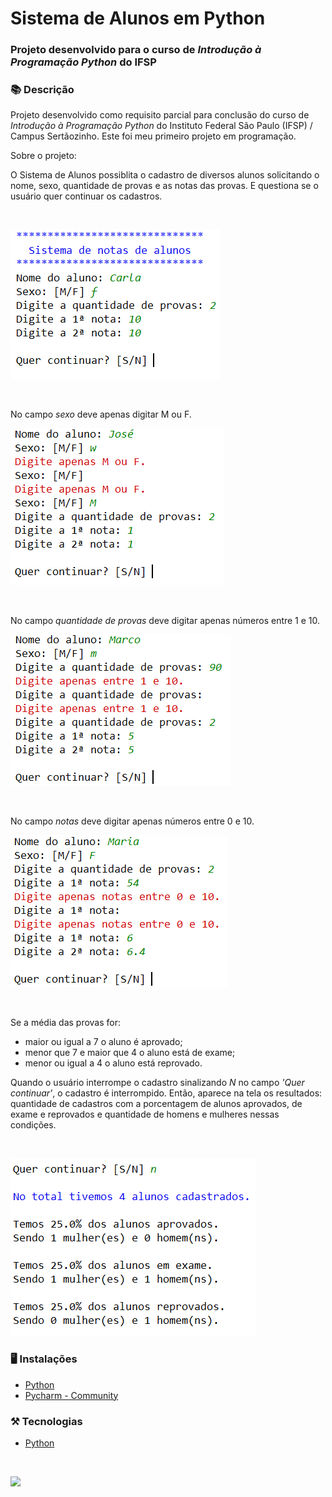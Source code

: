 # Sistema de Alunos em Python

### Projeto desenvolvido para o curso de *Introdução à Programação Python* do IFSP 


### 📚  Descrição

Projeto desenvolvido como requisito parcial para conclusão do curso de *Introdução à Programação Python* do Instituto Federal São Paulo (IFSP) / Campus Sertãozinho. 
Este foi meu primeiro projeto em programação.

Sobre o projeto: 

O Sistema de Alunos possiblita o cadastro de diversos alunos solicitando o nome, sexo, quantidade de provas e as notas das provas. 
E questiona se o usuário quer continuar os cadastros.

&nbsp;

<img src='img/figura1.png'>


&nbsp;

No campo *sexo* deve apenas digitar M ou F.

<img src='img/figura2.png'>

&nbsp;

No campo *quantidade de provas* deve digitar apenas números entre 1 e 10.

<img src='img/figura3.png'>

&nbsp;

No campo *notas* deve digitar apenas números entre 0 e 10.

<img src='img/figura4.png'>

&nbsp;

Se a média das provas for:

- maior ou igual a 7 o aluno é aprovado;
- menor que 7 e maior que 4 o aluno está de exame;
- menor ou igual a 4 o aluno está reprovado.

Quando o usuário interrompe o cadastro sinalizando *N* no campo *'Quer continuar'*, o cadastro é interrompido. 
Então, aparece na tela os resultados: quantidade de cadastros com a porcentagem de alunos aprovados, de exame e reprovados e quantidade de homens e mulheres nessas condições.

&nbsp;

<img src='img/figura5.png'>


### 🖥️  Instalações

- [Python](https://www.python.org/)
- [Pycharm - Community](https://www.jetbrains.com/pt-br/pycharm/download/)

### ⚒️  Tecnologias

- [Python](https://www.python.org/)

&nbsp;


<a href="https://www.linkedin.com/in/claudia-nogueira-dos-anjos-b71726215/" target="_blank">
        <img src="https://img.shields.io/badge/claudiaanjos-%230077B5.svg?&style=for-the-badge&logo=linkedin&logoColor=white&link=mailto:https://www.linkedin.com/in/claudia-nogueira-dos-anjos-093407180/">
</a>

